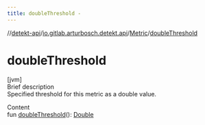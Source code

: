 ```yaml
---
title: doubleThreshold -
---
```

//[detekt-api](../../index.md)/[io.gitlab.arturbosch.detekt.api](../index.md)/[Metric](index.md)/[doubleThreshold](double-threshold.md)



# doubleThreshold  
[jvm]  
Brief description  
Specified threshold for this metric as a double value.  
  
  
Content  
fun [doubleThreshold](double-threshold.md)(): [Double](https://kotlinlang.org/api/latest/jvm/stdlib/kotlin/-double/index.html)  



